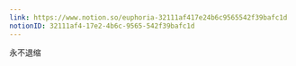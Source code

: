 ```yaml
---
link: https://www.notion.so/euphoria-32111af417e24b6c9565542f39bafc1d
notionID: 32111af4-17e2-4b6c-9565-542f39bafc1d
---
```

永不退缩